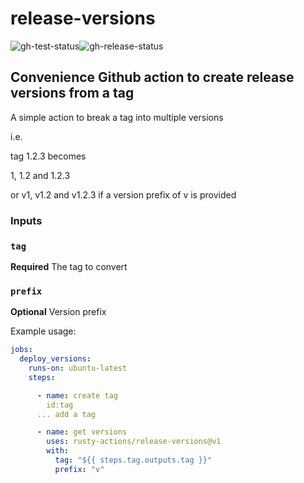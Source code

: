 # release-versions

![gh-test-status]![gh-release-status]

## Convenience Github action to create release versions from a tag

A simple action to break a tag into multiple versions

i.e.

tag 1.2.3 becomes

1, 1.2 and 1.2.3

or v1, v1.2 and v1.2.3 if a version prefix of v is provided

### Inputs

### `tag`

**Required** The tag to convert

### `prefix`

**Optional** Version prefix

Example usage:

```yaml
jobs:
  deploy_versions:
    runs-on: ubuntu-latest
    steps:

      - name: create tag
        id:tag
      ... add a tag

      - name: get versions
        uses: rusty-actions/release-versions@v1
        with:
          tag: "${{ steps.tag.outputs.tag }}"
          prefix: "v"
```

<!-- Badge links -->

[gh-test-status]: https://github.com/rusty-actions/release-versions/actions/workflows/test.yml/badge.svg
[gh-release-status]: https://github.com/rusty-actions/release-versions/actions/workflows/release.yml/badge.svg
